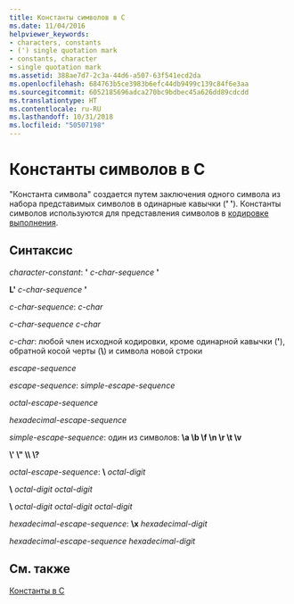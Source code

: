 ```yaml
---
title: Константы символов в C
ms.date: 11/04/2016
helpviewer_keywords:
- characters, constants
- (') single quotation mark
- constants, character
- single quotation mark
ms.assetid: 388ae7d7-2c3a-44d6-a507-63f541ecd2da
ms.openlocfilehash: 684763b5ce3983b6efc44db9499c139c84f6e3aa
ms.sourcegitcommit: 6052185696adca270bc9bdbec45a626dd89cdcdd
ms.translationtype: HT
ms.contentlocale: ru-RU
ms.lasthandoff: 10/31/2018
ms.locfileid: "50507198"
---
```

# <a name="c-character-constants"></a>Константы символов в C

"Константа символа" создается путем заключения одного символа из набора представимых символов в одинарные кавычки (**' '**). Константы символов используются для представления символов в [кодировке выполнения](../c-language/execution-character-set.md).

## <a name="syntax"></a>Синтаксис

*character-constant*: **'** *c-char-sequence* **'**

**L'** *c-char-sequence* **'**

*c-char-sequence*: *c-char*

*c-char-sequence c-char*

*c-char*: любой член исходной кодировки, кроме одинарной кавычки (**'**), обратной косой черты (**\\**) и символа новой строки

*escape-sequence*

*escape-sequence*: *simple-escape-sequence*

*octal-escape-sequence*

*hexadecimal-escape-sequence*

*simple-escape-sequence*: один из символов: **\a \b \f \n \r \t \v**

**\\' \\" \\\ \\?**

*octal-escape-sequence*: **\\**  *octal-digit*

**\\**  *octal-digit octal-digit*

**\\**  *octal-digit octal-digit octal-digit*

*hexadecimal-escape-sequence*: **\x**  *hexadecimal-digit*

*hexadecimal-escape-sequence hexadecimal-digit*

## <a name="see-also"></a>См. также

[Константы в C](../c-language/c-constants.md)
